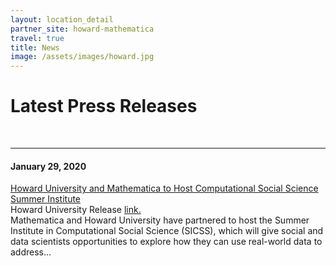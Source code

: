 ```yaml
---
layout: location_detail
partner_site: howard-mathematica
travel: true
title: News
image: /assets/images/howard.jpg
---
```


<h1 class="display-4">Latest Press Releases</h1>
<br />

---

#### January 29, 2020
[Howard University and Mathematica to Host Computational Social Science Summer Institute](https://www.mathematica.org/news/howard-university-and-mathematica-to-host-computational-social-science-summer-institute)
<br> Howard University Release [link.](https://newsroom.howard.edu/newsroom/article/11701/howard-university-and-mathematica-host-computational-social-science-summer)
<br> Mathematica and Howard University have partnered to host the Summer Institute in Computational Social Science (SICSS), which will give social and data scientists opportunities to explore how they can use real-world data to address...







